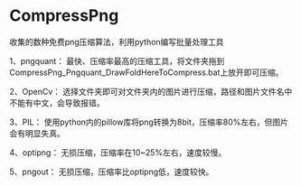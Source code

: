 # CompressPng
收集的数种免费png压缩算法，利用python编写批量处理工具

1、pngquant：
  最快、压缩率最高的压缩工具，将文件夹拖到CompressPng_Pngquant_DrawFoldHereToCompress.bat上放开即可压缩。

2、OpenCv：
  选择文件夹即可对文件夹内的图片进行压缩，路径和图片文件名中不能有中文，会导致报错。

3、PIL：
  使用python内的pillow库将png转换为8bit，压缩率80%左右，但图片会有明显失真。

4、optipng：
  无损压缩，压缩率在10~25%左右，速度较慢。

5、pngout：
  无损压缩，压缩率比optipng低，速度较快。
